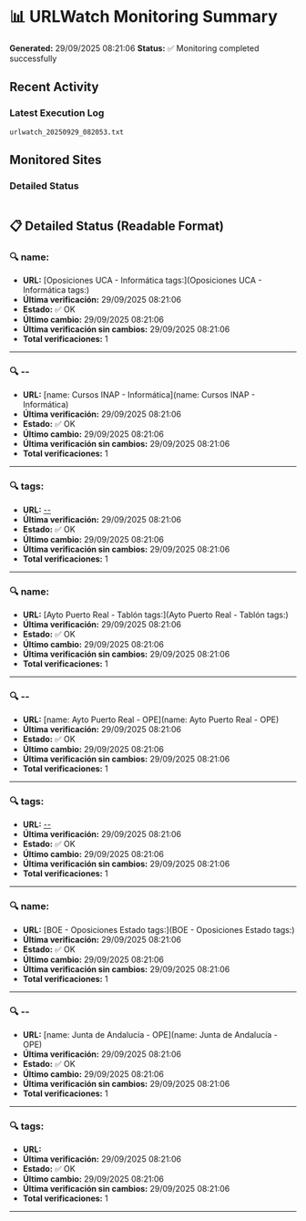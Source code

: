 # 📊 URLWatch Monitoring Summary

**Generated:** 29/09/2025 08:21:06
**Status:** ✅ Monitoring completed successfully

## Recent Activity

### Latest Execution Log
`urlwatch_20250929_082053.txt`

## Monitored Sites

### Detailed Status
```
```

## 📋 Detailed Status (Readable Format)

### 🔍 name:

- **URL:** [Oposiciones UCA - Informática	tags:](Oposiciones UCA - Informática	tags:)
- **Última verificación:** 29/09/2025 08:21:06
- **Estado:** ✅ OK
- **Último cambio:** 29/09/2025 08:21:06
- **Última verificación sin cambios:** 29/09/2025 08:21:06
- **Total verificaciones:** 1

---

### 🔍 --

- **URL:** [name: Cursos INAP - Informática](name: Cursos INAP - Informática)
- **Última verificación:** 29/09/2025 08:21:06
- **Estado:** ✅ OK
- **Último cambio:** 29/09/2025 08:21:06
- **Última verificación sin cambios:** 29/09/2025 08:21:06
- **Total verificaciones:** 1

---

### 🔍 tags:

- **URL:** [--](--)
- **Última verificación:** 29/09/2025 08:21:06
- **Estado:** ✅ OK
- **Último cambio:** 29/09/2025 08:21:06
- **Última verificación sin cambios:** 29/09/2025 08:21:06
- **Total verificaciones:** 1

---

### 🔍 name:

- **URL:** [Ayto Puerto Real - Tablón	tags:](Ayto Puerto Real - Tablón	tags:)
- **Última verificación:** 29/09/2025 08:21:06
- **Estado:** ✅ OK
- **Último cambio:** 29/09/2025 08:21:06
- **Última verificación sin cambios:** 29/09/2025 08:21:06
- **Total verificaciones:** 1

---

### 🔍 --

- **URL:** [name: Ayto Puerto Real - OPE](name: Ayto Puerto Real - OPE)
- **Última verificación:** 29/09/2025 08:21:06
- **Estado:** ✅ OK
- **Último cambio:** 29/09/2025 08:21:06
- **Última verificación sin cambios:** 29/09/2025 08:21:06
- **Total verificaciones:** 1

---

### 🔍 tags:

- **URL:** [--](--)
- **Última verificación:** 29/09/2025 08:21:06
- **Estado:** ✅ OK
- **Último cambio:** 29/09/2025 08:21:06
- **Última verificación sin cambios:** 29/09/2025 08:21:06
- **Total verificaciones:** 1

---

### 🔍 name:

- **URL:** [BOE - Oposiciones Estado	tags:](BOE - Oposiciones Estado	tags:)
- **Última verificación:** 29/09/2025 08:21:06
- **Estado:** ✅ OK
- **Último cambio:** 29/09/2025 08:21:06
- **Última verificación sin cambios:** 29/09/2025 08:21:06
- **Total verificaciones:** 1

---

### 🔍 --

- **URL:** [name: Junta de Andalucía - OPE](name: Junta de Andalucía - OPE)
- **Última verificación:** 29/09/2025 08:21:06
- **Estado:** ✅ OK
- **Último cambio:** 29/09/2025 08:21:06
- **Última verificación sin cambios:** 29/09/2025 08:21:06
- **Total verificaciones:** 1

---

### 🔍 tags:

- **URL:** []()
- **Última verificación:** 29/09/2025 08:21:06
- **Estado:** ✅ OK
- **Último cambio:** 29/09/2025 08:21:06
- **Última verificación sin cambios:** 29/09/2025 08:21:06
- **Total verificaciones:** 1

---

